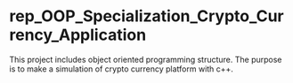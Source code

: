 # rep_OOP_Specialization_Crypto_Currency_Application
 This project includes object oriented programming structure. The purpose is to make a simulation of crypto currency platform with c++.
